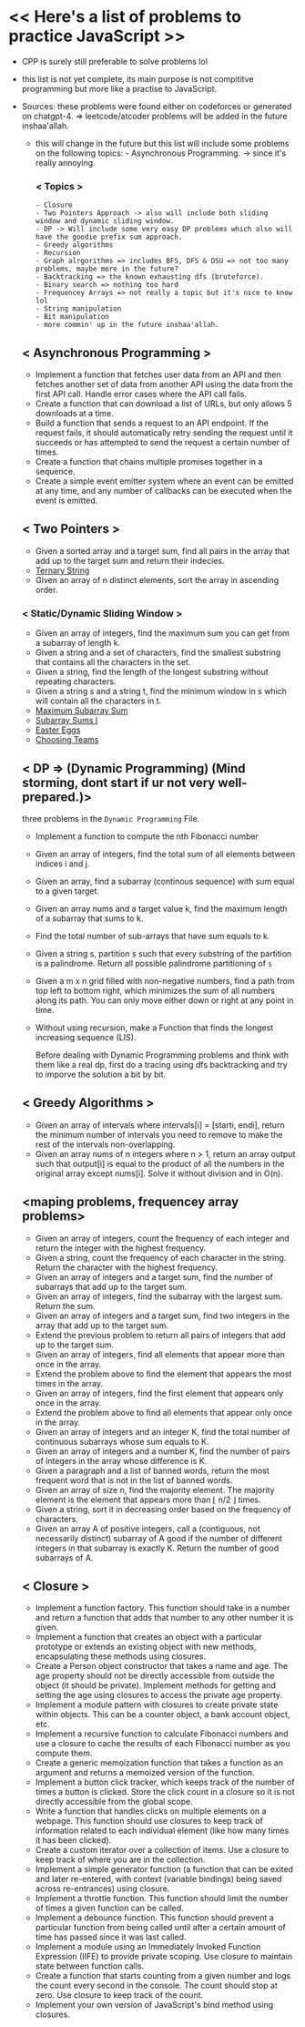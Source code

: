 # << Here's a list of problems to practice JavaScript >>  
- CPP is surely still preferable to solve problems lol
- this list is not yet complete, its main purpose is not compititve programming but more like a practise to JavaScript.
- Sources: these problems were found either on codeforces or generated on chatgpt-4. => leetcode/atcoder problems will be added in the future inshaa'allah.
  - this will change in the future but this list will include some problems on the following topics:
        - Asynchronous Programming. -> since it's really annoying.
    ### < Topics > 
        - Closure
        - Two Pointers Approach -> also will include both sliding window and dynamic sliding window.
        - DP -> Will include some very easy DP problems which also will have the goodie prefix sum approach.
        - Greedy algorithms
        - Recursion
        - Graph alrgorithms => includes BFS, DFS & DSU => not too many problems, maybe more in the future?
        - Backtracking => the known exhausting dfs (bruteforce).
        - Binary search => nothing too hard
        - Frequencey Arrays => not really a topic but it's nice to know lol
        - String manipulation
        - Bit manipulation
        - more commin' up in the future inshaa'allah.

  ## <  Asynchronous Programming >
  - Implement a function that fetches user data from an API and then fetches another set of data from another API using the data from the first API call. Handle error cases where the API call fails.
  - Create a function that can download a list of URLs, but only allows 5 downloads at a time.
  - Build a function that sends a request to an API endpoint. If the request fails, it should automatically retry sending the request until it succeeds or has attempted to send the request a certain number of times.
  - Create a function that chains multiple promises together in a sequence.
  - Create a simple event emitter system where an event can be emitted at any time, and any number of callbacks can be executed when the event is emitted.
 
  ## < Two Pointers >
  - Given a sorted array and a target sum, find all pairs in the array that add up to the target sum and return their indecies.
  - [Ternary String](https://codeforces.com/contest/1354/problem/B)
  - Given an array of n distinct elements, sort the array in ascending order.
  ### < Static/Dynamic Sliding Window >
  - Given an array of integers, find the maximum sum you can get from a subarray of length k.
  - Given a string and a set of characters, find the smallest substring that contains all the characters in the set.
  - Given a string, find the length of the longest substring without repeating characters.
  - Given a string s and a string t, find the minimum window in s which will contain all the characters in t.
  - [Maximum Subarray Sum](https://cses.fi/problemset/task/1643)
  - [Subarray Sums I](https://cses.fi/problemset/task/1660)
  - [Easter Eggs](https://codeforces.com/problemset/problem/78/B)
  - [Choosing Teams](https://codeforces.com/problemset/problem/432/A)

 
  ## < DP => (Dynamic Programming)  (Mind storming, dont start if ur not very well-prepared.)>
  three problems in the `Dynamic Programming` File.
  -  Implement a function to compute the nth Fibonacci number
  -  Given an array of integers, find the total sum of all elements between indices i and j.
  -  Given an array, find a subarray (continous sequence) with sum equal to a given target.
  -  Given an array nums and a target value k, find the maximum length of a subarray that sums to k.
  -  Find the total number of sub-arrays that have sum equals to k.
  - Given a string s, partition s such that every substring of the partition is a palindrome. Return all possible palindrome partitioning of `s`
  - Given a m x n grid filled with non-negative numbers, find a path from top left to bottom right, which minimizes the sum of all numbers along its path. You can only move either down or right at any point in time.
  - Without using recursion, make a Function that finds the longest increasing sequence (LIS).

    Before dealing with Dynamic Programming problems and think with them like a real dp, first do a tracing using dfs backtracking and try to imporve the solution a bit by bit.
 
  ## < Greedy Algorithms >
  - Given an array of intervals where intervals[i] = [starti, endi], return the minimum number of intervals you need to remove to make the rest of the intervals non-overlapping.
  - Given an array nums of n integers where n > 1, return an array output such that output[i] is equal to the product of all the numbers in the original array except nums[i]. Solve it without division and in O(n).
 
  ## <maping problems, frequencey array problems>
  - Given an array of integers, count the frequency of each integer and return the integer with the highest frequency.
  - Given a string, count the frequency of each character in the string. Return the character with the highest frequency.
  - Given an array of integers and a target sum, find the number of subarrays that add up to the target sum.
  - Given an array of integers, find the subarray with the largest sum. Return the sum.
  - Given an array of integers and a target sum, find two integers in the array that add up to the target sum.
  - Extend the previous problem to return all pairs of integers that add up to the target sum.
  - Given an array of integers, find all elements that appear more than once in the array.
  - Extend the problem above to find the element that appears the most times in the array.
  - Given an array of integers, find the first element that appears only once in the array.
  - Extend the problem above to find all elements that appear only once in the array.
  - Given an array of integers and an integer K, find the total number of continuous subarrays whose sum equals to K.
  - Given an array of integers and a number K, find the number of pairs of integers in the array whose difference is K.
  - Given a paragraph and a list of banned words, return the most frequent word that is not in the list of banned words.
  - Given an array of size n, find the majority element. The majority element is the element that appears more than ⌊ n/2 ⌋ times.
  - Given a string, sort it in decreasing order based on the frequency of characters.
  - Given an array A of positive integers, call a (contiguous, not necessarily distinct) subarray of A good if the number of different integers in that subarray is exactly K. Return the number of good subarrays of A.

  ## < Closure >
  - Implement a function factory. This function should take in a number and return a function that adds that number to any other number it is given.
  - Implement a function that creates an object with a particular prototype or extends an existing object with new methods, encapsulating these methods using closures.
  - Create a Person object constructor that takes a name and age. The age property should not be directly accessible from outside the object (it should be private). Implement methods for getting and setting the age using closures to access the private age property.
  - Implement a module pattern with closures to create private state within objects. This can be a counter object, a bank account object, etc.
  - Implement a recursive function to calculate Fibonacci numbers and use a closure to cache the results of each Fibonacci number as you compute them.
  - Create a generic memoization function that takes a function as an argument and returns a memoized version of the function.
  - Implement a button click tracker, which keeps track of the number of times a button is clicked. Store the click count in a closure so it is not directly accessible from the global scope.
  - Write a function that handles clicks on multiple elements on a webpage. This function should use closures to keep track of information related to each individual element (like how many times it has been clicked).
  - Create a custom iterator over a collection of items. Use a closure to keep track of where you are in the collection.
  - Implement a simple generator function (a function that can be exited and later re-entered, with context (variable bindings) being saved across re-entrances) using closure.
  - Implement a throttle function. This function should limit the number of times a given function can be called.
  - Implement a debounce function. This function should prevent a particular function from being called until after a certain amount of time has passed since it was last called.
  - Implement a module using an Immediately Invoked Function Expression (IIFE) to provide private scoping. Use closure to maintain state between function calls.
  - Create a function that starts counting from a given number and logs the count every second in the console. The count should stop at zero. Use closure to keep track of the count.
  - Implement your own version of JavaScript's bind method using closures.


